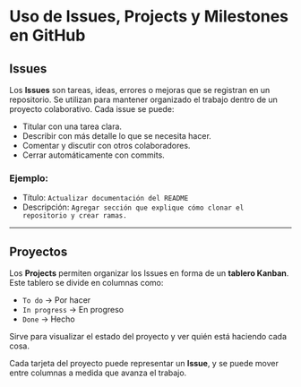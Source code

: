 # Uso de Issues, Projects y Milestones en GitHub

## Issues

Los **Issues** son tareas, ideas, errores o mejoras que se registran en un repositorio. Se utilizan para mantener organizado el trabajo dentro de un proyecto colaborativo. Cada issue se puede:

- Titular con una tarea clara.
- Describir con más detalle lo que se necesita hacer.
- Comentar y discutir con otros colaboradores.
- Cerrar automáticamente con commits.

### Ejemplo:
- Título: `Actualizar documentación del README`
- Descripción: `Agregar sección que explique cómo clonar el repositorio y crear ramas.`

------------

## Proyectos

Los **Projects** permiten organizar los Issues en forma de un **tablero Kanban**. Este tablero se divide en columnas como:

- `To do` -> Por hacer
- `In progress` -> En progreso
- `Done` -> Hecho

Sirve para visualizar el estado del proyecto y ver quién está haciendo cada cosa.

Cada tarjeta del proyecto puede representar un **Issue**, y se puede mover entre columnas a medida que avanza el trabajo.

